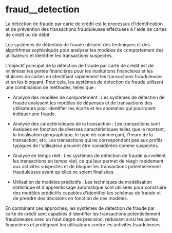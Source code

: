 # fraud__detection
La détection de fraude par carte de crédit est le processus d'identification et de prévention des transactions frauduleuses effectuées à l'aide de cartes de crédit ou de débit

Les systèmes de détection de fraude utilisent des techniques et des algorithmes sophistiqués pour analyser les modèles de comportement des utilisateurs et identifier les transactions suspectes.

L'objectif principal de la détection de fraude par carte de crédit est de minimiser les pertes financières pour les institutions financières et les titulaires de cartes en identifiant rapidement les transactions frauduleuses et en les bloquant. Pour cela, les systèmes de détection de fraude utilisent une combinaison de méthodes, telles que :

- Analyse des modèles de comportement : Les systèmes de détection de fraude analysent les modèles de dépenses et de transactions des utilisateurs pour identifier les écarts et les anomalies qui pourraient indiquer une fraude.

- Analyse des caractéristiques de la transaction : Les transactions sont évaluées en fonction de diverses caractéristiques telles que le montant, la localisation géographique, le type de commerçant, l'heure de la transaction, etc. Les transactions qui ne correspondent pas aux profils typiques de l'utilisateur peuvent être considérées comme suspectes.

- Analyse en temps réel : Les systèmes de détection de fraude surveillent les transactions en temps réel, ce qui leur permet de réagir rapidement aux activités suspectes et de bloquer les transactions potentiellement frauduleuses avant qu'elles ne soient finalisées.

- Utilisation de modèles prédictifs : Les techniques de modélisation statistique et d'apprentissage automatique sont utilisées pour construire des modèles prédictifs capables d'identifier les schémas de fraude et de prendre des décisions en fonction de ces modèles.

En combinant ces approches, les systèmes de détection de fraude par carte de crédit sont capables d'identifier les transactions potentiellement frauduleuses avec un haut degré de précision, réduisant ainsi les pertes financières et protégeant les utilisateurs contre les activités frauduleuses.
